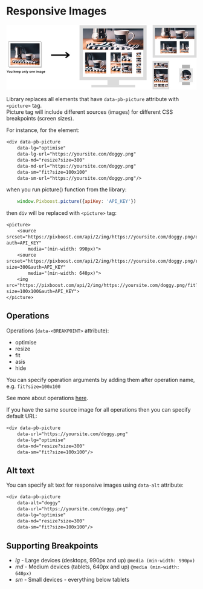 # Responsive Images

![](../.gitbook/assets/responsiveness-diagram-aboutpage.jpg)

Library replaces all elements that have `data-pb-picture` attribute with `<picture>` tag.  
Picture tag will include different sources \(images\) for different CSS breakpoints \(screen sizes\).

For instance, for the element:

```markup
<div data-pb-picture
    data-lg="optimise"
    data-lg-url="https://yoursite.com/doggy.png"
    data-md="resize?size=300"
    data-md-url="https://yoursite.com/doggy.png"
    data-sm="fit?size=100x100"
    data-sm-url="https://yoursite.com/doggy.png"/>
```

when you run picture\(\) function from the library:

```javascript
    window.Pixboost.picture({apiKey: 'API_KEY'})
```

then `div` will be replaced with `<picture>` tag:

```markup
<picture>
    <source srcset="https://pixboost.com/api/2/img/https://yoursite.com/doggy.png/optimise?auth=API_KEY" 
        media="(min-width: 990px)">
    <source srcset="https://pixboost.com/api/2/img/https://yoursite.com/doggy.png/resize?size=300&auth=API_KEY" 
        media="(min-width: 640px)">
    <img src="https://pixboost.com/api/2/img/https://yoursite.com/doggy.png/fit?size=100x100&auth=API_KEY">
</picture>
```

## Operations

Operations \(`data-<BREAKPOINT>` attribute\):

* optimise
* resize
* fit
* asis
* hide

You can specify operation arguments by adding them after operation name, e.g. `fit?size=100x100`

See more about operations [here](https://pixboost.com/docs/api/).

If you have the same source image for all operations then you can specify default URL:

```markup
<div data-pb-picture
    data-url="https://yoursite.com/doggy.png"
    data-lg="optimise"
    data-md="resize?size=300"
    data-sm="fit?size=100x100"/>
```

## Alt text

You can specify alt text for responsive images using `data-alt` attribute:

```markup
<div data-pb-picture
    data-alt="doggy"
    data-url="https://yoursite.com/doggy.png"
    data-lg="optimise"
    data-md="resize?size=300"
    data-sm="fit?size=100x100"/>
```

## Supporting Breakpoints

* _lg_ - Large devices \(desktops, 990px and up\) `@media (min-width: 990px)`
* _md_ - Medium devices \(tablets, 640px and up\) `@media (min-width: 640px)`
* _sm_ - Small devices - everything below tablets

